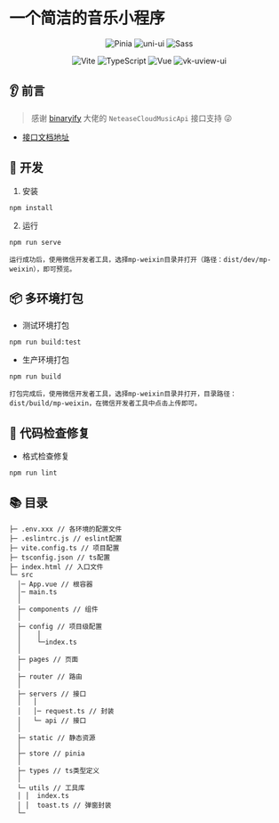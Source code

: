 # 一个简洁的音乐小程序

<div align=center>
  
![Pinia](https://img.shields.io/badge/2.0.12-Pinia-yellow)
![uni-ui](https://img.shields.io/badge/1.4.12-uni--ui-409EFF)
![Sass](https://img.shields.io/badge/1.49.9-Sass-orange)
  
</div>

<div align=center>
  
![Vite](https://img.shields.io/badge/2.9.1-Vite-orange)
![TypeScript](https://img.shields.io/badge/4.6.3-TypeScript-lightgrey)
![Vue](https://img.shields.io/badge/3.2.31-Vue-brightgreen)
![vk-uview-ui](https://img.shields.io/badge/1.3.3-vk--uview--ui-blueviolet)
  
</div>

## 👂 前言

> 感谢 [binaryify](https://github.com/Binaryify) 大佬的 `NeteaseCloudMusicApi` 接口支持 😜

- [接口文档地址](https://binaryify.github.io/NeteaseCloudMusicApi)

## 🚀 开发

1. 安装

```
npm install
```

2. 运行

```
npm run serve
```

`运行成功后，使用微信开发者工具，选择mp-weixin目录并打开（路径：dist/dev/mp-weixin），即可预览。`

## 📦️ 多环境打包

- 测试环境打包

```
npm run build:test
```

- 生产环境打包

```
npm run build
```

`打包完成后，使用微信开发者工具，选择mp-weixin目录并打开，目录路径：dist/build/mp-weixin，在微信开发者工具中点击上传即可。`

## 🔧 代码检查修复

- 格式检查修复

```
npm run lint
```

## 📚 目录

```
├─ .env.xxx // 各环境的配置文件
├─ .eslintrc.js // eslint配置
├─ vite.config.ts // 项目配置
├─ tsconfig.json // ts配置
├─ index.html // 入口文件
└─ src
  │─ App.vue // 根容器
  │─ main.ts
  │  
  ├─ components // 组件
  │          
  ├─ config // 项目级配置
  │    │
  │    └─index.ts
  │      
  ├─ pages // 页面
  │                          
  ├─ router // 路由
  │          
  ├─ servers // 接口
  │   │  
  │   │─ request.ts // 封装
  │   └─ api // 接口
  │      
  ├─ static // 静态资源
  │              
  ├─ store // pinia             
  │      
  ├─ types // ts类型定义
  │      
  └─ utils // 工具库
  │ │  index.ts
  │ │  toast.ts // 弹窗封装
  └─
```
